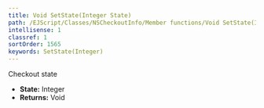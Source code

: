 ```yaml
---
title: Void SetState(Integer State)
path: /EJScript/Classes/NSCheckoutInfo/Member functions/Void SetState(Integer p_0)
intellisense: 1
classref: 1
sortOrder: 1565
keywords: SetState(Integer)
---
```



Checkout state



* **State:** Integer
* **Returns:** Void


